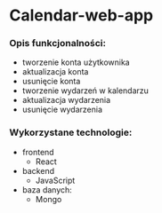 # Calendar-web-app

### Opis funkcjonalności: 
* tworzenie konta użytkownika
* aktualizacja konta 
* usunięcie konta 
* tworzenie wydarzeń w kalendarzu
* aktualizacja wydarzenia
* usunięcie wydarzenia

### Wykorzystane technologie:
* frontend
  * React
* backend
  * JavaScript
* baza danych: 
  * Mongo
